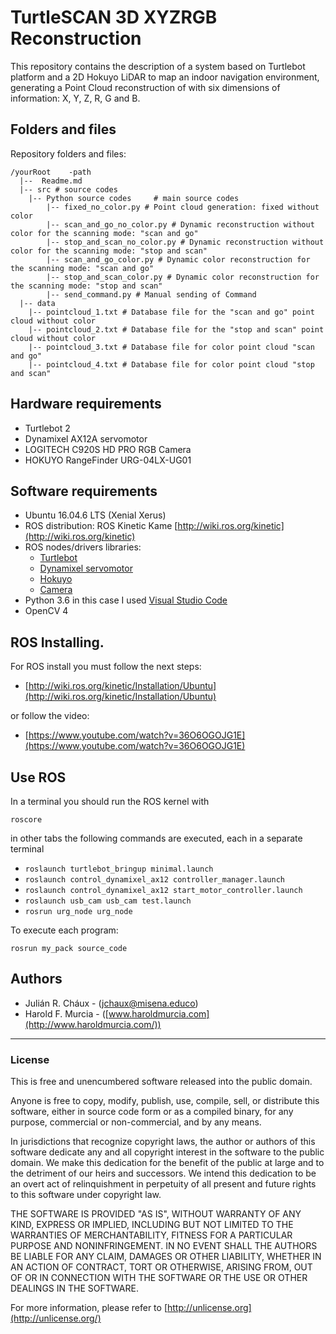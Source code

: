 # TurtleSCAN 3D XYZRGB Reconstruction

This repository contains the description of a system based on Turtlebot platform and a 2D Hokuyo LiDAR  to map an indoor navigation environment, generating a Point Cloud reconstruction of  with six dimensions of information: X, Y, Z, R, G and B.

## Folders and files

Repository folders and files:

```
/yourRoot    -path
  |--  Readme.md
  |-- src # source codes
	|-- Python source codes     # main source codes
		|-- fixed_no_color.py # Point cloud generation: fixed without color
		|-- scan_and_go_no_color.py # Dynamic reconstruction without color for the scanning mode: "scan and go"
		|-- stop_and_scan_no_color.py # Dynamic reconstruction without color for the scanning mode: "stop and scan"
		|-- scan_and_go_color.py # Dynamic color reconstruction for the scanning mode: "scan and go"
		|-- stop_and_scan_color.py # Dynamic color reconstruction for the scanning mode: "stop and scan"
		|-- send_command.py # Manual sending of Command
  |-- data
    |-- pointcloud_1.txt # Database file for the "scan and go" point cloud without color
    |-- pointcloud_2.txt # Database file for the "stop and scan" point cloud without color
    |-- pointcloud_3.txt # Database file for color point cloud "scan and go"
    |-- pointcloud_4.txt # Database file for color point cloud "stop and scan"
```

## Hardware requirements

- Turtlebot 2
- Dynamixel AX12A servomotor
- LOGITECH C920S HD PRO RGB Camera
- HOKUYO RangeFinder URG-04LX-UG01

## Software requirements

- Ubuntu 16.04.6 LTS (Xenial Xerus)
- ROS distribution: ROS Kinetic Kame [http://wiki.ros.org/kinetic](http://wiki.ros.org/kinetic)
- ROS nodes/drivers libraries:
	-   [Turtlebot](http://wiki.ros.org/turtlebot_bringup?distro=kinetic)
	-  [Dynamixel servomotor](http://wiki.ros.org/dynamixel)
	-  [Hokuyo](http://wiki.ros.org/urg_node)
	-  [Camera](http://wiki.ros.org/usb_cam)
- Python 3.6 in this case I used [Visual Studio Code](https://code.visualstudio.com/)
-   OpenCV 4

## ROS Installing.

For ROS install you must follow the next steps:

-   [http://wiki.ros.org/kinetic/Installation/Ubuntu](http://wiki.ros.org/kinetic/Installation/Ubuntu)

or follow the video:

-   [https://www.youtube.com/watch?v=36O6OGOJG1E](https://www.youtube.com/watch?v=36O6OGOJG1E)

## Use ROS

In a terminal you should run the ROS kernel with

`roscore`

in other tabs the following commands are executed, each in a separate terminal

- `roslaunch turtlebot_bringup minimal.launch`
- `roslaunch control_dynamixel_ax12 controller_manager.launch`
- `roslaunch control_dynamixel_ax12 start_motor_controller.launch`
- `roslaunch usb_cam usb_cam test.launch`
- `rosrun urg_node urg_node`

To execute each program:

`rosrun my_pack source_code`

## Authors


-   Julián R. Cháux - ([jchaux@misena.educo](mailto:jchaux@misena.educo))
-  Harold F. Murcia - ([www.haroldmurcia.com](http://www.haroldmurcia.com/))

** **
### License

This is free and unencumbered software released into the public domain.

Anyone is free to copy, modify, publish, use, compile, sell, or distribute this software, either in source code form or as a compiled binary, for any purpose, commercial or non-commercial, and by any means.

In jurisdictions that recognize copyright laws, the author or authors of this software dedicate any and all copyright interest in the software to the public domain. We make this dedication for the benefit of the public at large and to the detriment of our heirs and successors. We intend this dedication to be an overt act of relinquishment in perpetuity of all present and future rights to this software under copyright law.

THE SOFTWARE IS PROVIDED "AS IS", WITHOUT WARRANTY OF ANY KIND, EXPRESS OR IMPLIED, INCLUDING BUT NOT LIMITED TO THE WARRANTIES OF MERCHANTABILITY, FITNESS FOR A PARTICULAR PURPOSE AND NONINFRINGEMENT. IN NO EVENT SHALL THE AUTHORS BE LIABLE FOR ANY CLAIM, DAMAGES OR OTHER LIABILITY, WHETHER IN AN ACTION OF CONTRACT, TORT OR OTHERWISE, ARISING FROM, OUT OF OR IN CONNECTION WITH THE SOFTWARE OR THE USE OR OTHER DEALINGS IN THE SOFTWARE.

For more information, please refer to  [http://unlicense.org](http://unlicense.org/)
